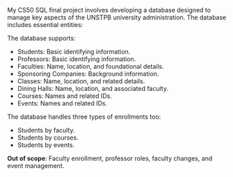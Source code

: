 My CS50 SQL final project involves developing a database designed to manage key aspects of the UNSTPB university administration. The database includes essential entities:

The database supports:

- Students: Basic identifying information.
- Professors: Basic identifying information.
- Faculties: Name, location, and foundational details.
- Sponsoring Companies: Background information.
- Classes: Name, location, and related details.
- Dining Halls: Name, location, and associated faculty.
- Courses: Names and related IDs.
- Events: Names and related IDs.

The database handles three types of enrollments too:

- Students by faculty.
- Students by courses.
- Students by events.
  
**Out of scope**: Faculty enrollment, professor roles, faculty changes, and event management.
